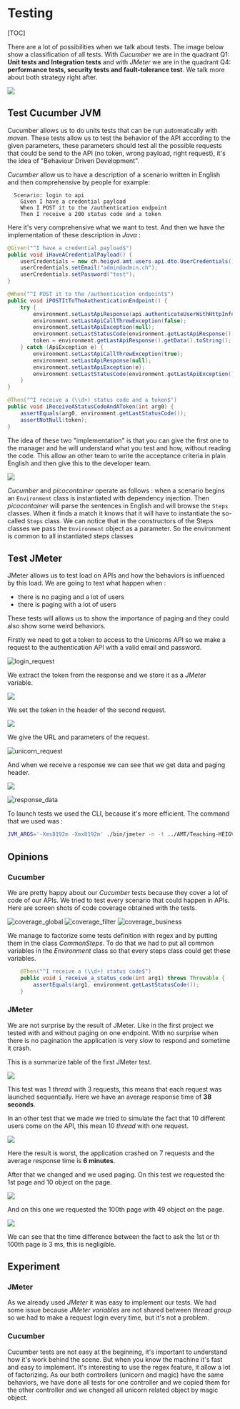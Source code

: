 # Testing

[TOC]

There are a lot of possibilities when we talk about tests. The image below show a classification of all tests. With _Cucumber_ we are in the quadrant Q1: **Unit tests and Integration tests** and with _JMeter_ we are in the quadrant Q4: **performance tests, security tests and fault-tolerance test**. We talk more about both strategy right after.

![](img/test_type.png)

## Test Cucumber JVM

Cucumber allows us to do units tests that can be run automatically with _maven_. These tests allow us to test the behavior of the API according to the given parameters, these parameters should test all the possible requests that could be send to the API (no token, wrong payload, right request), it's the idea of "Behaviour Driven Development". 

_Cucumber_ allow us to have a description of a scenario written in English and then comprehensive by people for example:

```gherkin
  Scenario: login to api
    Given I have a credential payload
    When I POST it to the /authentication endpoint
    Then I receive a 200 status code and a token
```

Here it's very comprehensive what we want to test. And then we have the implementation of these description in _Java_ :

```java
@Given("^I have a credential payload$")
public void iHaveACredentialPayload() {
    userCredentials = new ch.heigvd.amt.users.api.dto.UserCredentials();
    userCredentials.setEmail("admin@admin.ch");
    userCredentials.setPassword("test");
}

@When("^I POST it to the /authentication endpoint$")
public void iPOSTItToTheAuthenticationEndpoint() {
    try {
        environment.setLastApiResponse(api.authenticateUserWithHttpInfo(userCredentials));
        environment.setLastApiCallThrewException(false);
        environment.setLastApiException(null);
        environment.setLastStatusCode(environment.getLastApiResponse().getStatusCode());
        token = environment.getLastApiResponse().getData().toString();
    } catch (ApiException e) {
        environment.setLastApiCallThrewException(true);
        environment.setLastApiResponse(null);
        environment.setLastApiException(e);
        environment.setLastStatusCode(environment.getLastApiException().getCode());
    }
}

@Then("^I receive a (\\d+) status code and a token$")
public void iReceiveAStatusCodeAndAToken(int arg0) {
    assertEquals(arg0, environment.getLastStatusCode());
    assertNotNull(token);
}
```

The idea of these two "implementation" is that you can give the first one to the manager and he will understand what you test and how, without reading the code. This allow an other team to write the acceptance criteria in plain English and then give this to the developer team.

![](img/cucumber_image.png)

_Cucumber_ and _picocontainer_ operate as follows : when a scenario begins an `Environment` class is instantiated with dependency injection. Then _picocontainer_ will parse the sentences in English and will browse the `Steps` classes. When it finds a match it knows that it will have to instantiate the so-called `Steps` class. We can notice that in the constructors of the Steps classes we pass the `Environment` object as a parameter. So the environment is common to all instantiated steps classes

## Test JMeter

JMeter allows us to test load on APIs and how the behaviors is influenced by this load. We are going to test what happen when :

- there is no paging and a lot of users 
- there is paging with a lot of users

These tests will allows us to show the importance of paging and they could also show some weird behaviors. 

Firstly we need to get a token to access to the Unicorns API so we make a request to the authentication API with a valid email and password.

![login_request](img/login_request.png)

We extract the token from the response and we store it as a _JMeter_ variable.

![](img/token_extractor.png)

We set the token in the header of the second request.

![](img/header_manager_unicorns.png)

We give the URL and parameters of the request.

![unicorn_request](img/unicorn_request.png)

And when we receive a response we can see that we get data and paging header.

![](img/response_header.png)

![response_data](img/response_data.png)

To launch tests we used the CLI, because it's more efficient. The command that we used was : 

```bash
JVM_ARGS='-Xms8192m -Xmx8192m' ./bin/jmeter -n -t ../AMT/Teaching-HEIGVD-AMT-2019-Project-Two/JMeter/testPlan/Paging.jmx  -l ../AMT/Teaching-HEIGVD-AMT-2019-Project-Two/JMeter/<resultName> -e -o ../AMT/Teaching-HEIGVD-AMT-2019-Project-Two/JMeter/report/<resultName>
```



## Opinions

### Cucumber

We are pretty happy about our _Cucumber_ tests because they cover a lot of code of our APIs. We tried to test every scenario that could happen in APIs. Here are screen shots of code coverage obtained with the tests.

![coverage_global](img/coverage_global.png)
![coverage_filter](img/coverage_filter.png)
![coverage_business](img/coverage_business.png)

We manage to factorize some tests definition with regex and by putting them in the class _CommonSteps_. To do that we had to put all common variables in the _Environment_ class so that every steps class could get these variables.

```java
    @Then("^I receive a (\\d+) status code$")
    public void i_receive_a_status_code(int arg1) throws Throwable {
        assertEquals(arg1, environment.getLastStatusCode());
    }
```



### JMeter

We are not surprise by the result of JMeter. Like in the first project we tested with and without paging on one endpoint. With no surprise when there is no pagination the application is very slow to respond and sometime it crash.

This is a summarize table of the first JMeter test.

![](img/table_without_paging_1.png)

This test was 1 _thread_ with 3 requests, this means that each request was launched sequentially. Here we have an average response time of **38 seconds**.

In an other test that we made we tried to simulate the fact that 10 different users come on the API, this mean 10 _thread_ with one request. 

![](img/table_without_paging_10t.png)

Here the result is worst, the application crashed on 7 requests and the average response time is **6 minutes**.

After that we changed and we used paging. On this test we requested the 1st page and 10 object on the page.

![](img/table_jmeter_paging_2.png)

And on this one we requested the 100th page with 49 object on the page.

![](img/table_jmeter_with_paging_1.png)

We can see that the time difference between the fact to ask the 1st or th 100th page is 3 ms, this is negligible.

## Experiment

### JMeter

As we already used _JMeter_ it was easy to implement our tests. We had some issue because _JMeter variables_ are not shared between _thread group_ so we had to make a request login every time, but it's not a problem.

### Cucumber

Cucumber tests are not easy at the beginning, it's important to understand how it's work behind the scene. But when you know the machine it's fast and easy to implement. It's interesting to use the regex feature, it allow a lot of factorizing. As our both controllers (unicorn and magic) have the same behaviors, we have done all tests for one controller and we copied them for the other controller and we changed all unicorn related object by magic object.





